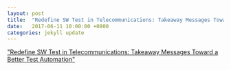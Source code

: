```yaml
---
layout: post
title:  "Redefine SW Test in Telecommunications: Takeaway Messages Toward a Better Test Automation"
date:   2017-06-11 10:00:00 +0800
categories: jekyll update
---
```


["Redefine SW Test in Telecommunications: Takeaway Messages Toward a Better Test Automation"](http://slxiao.github.io/presentations/redefine.pdf)

